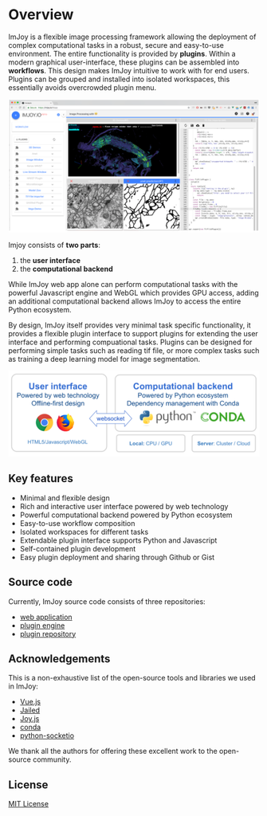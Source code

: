 # Overview

ImJoy is a flexible image processing framework allowing the deployment of complex
computational tasks in a robust, secure and easy-to-use environment. The entire functionality is provided by **plugins**. Within a modern graphical user-interface, these plugins can be assembled into **workflows**. This design makes ImJoy intuitive to work with for end users. Plugins can be grouped and installed into isolated workspaces, this essentially avoids overcrowded plugin menu.

<img src="./asserts/imjoy-screenshot.png" width="600px"></img>

Imjoy consists of **two parts**:
1. the **user interface**
2. the **computational backend**

While ImJoy web app alone can perform computational tasks with the powerful Javascript engine and WebGL which provides GPU access, adding an additional computational backend allows ImJoy to access the entire Python ecosystem.

By design, ImJoy itself provides very minimal task specific functionality, it provides a flexible plugin interface to support plugins for extending the user interface and performing compuational tasks. Plugins can be designed for performing  simple tasks such as reading tif file, or more complex tasks such as training a deep learning model for image segmentation.

<img src="./asserts/imjoy-overview.png" width="800px"></img>

## Key features
 * Minimal and flexible design
 * Rich and interactive user interface powered by web technology
 * Powerful computational backend powered by Python ecosystem
 * Easy-to-use workflow composition
 * Isolated workspaces for different tasks 
 * Extendable plugin interface supports Python and Javascript
 * Self-contained plugin development
 * Easy plugin deployment and sharing through Github or Gist



## Source code

Currently, ImJoy source code consists of three repositories:
 * [web application](https://github.com/oeway/ImJoy/)
 * [plugin engine](https://github.com/oeway/ImJoy-Python)
 * [plugin repository](https://github.com/oeway/ImJoy-Plugins)

## Acknowledgements

This is a non-exhaustive list of the open-source tools and libraries we used in ImJoy:
 * [Vue.js](https://vuejs.org/)
 * [Jailed](https://github.com/asvd/jailed)
 * [Joy.js](https://github.com/ncase/joy)
 * [conda](https://conda.io/)
 * [python-socketio](https://github.com/miguelgrinberg/python-socketio)

We thank all the authors for offering these excellent work to the open-source community.

## License

[MIT License](https://github.com/oeway/ImJoy/blob/master/LICENSE)


